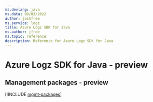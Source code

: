 ```yaml
---
ms.devlang: java
ms.data: 09/03/2022
author: joshfree
ms.service: logz
title: Azure Logz SDK for Java
ms.author: jfree
ms.topic: reference
description: Reference for Azure Logz SDK for Java
---
```

# Azure Logz SDK for Java - preview

## Management packages - preview
[!INCLUDE [mgmt-packages](logz-mgmt-index.md)]
